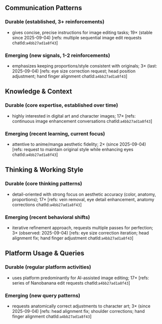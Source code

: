 ## Communication Patterns
### Durable (established, 3+ reinforcements)
- gives concise, precise instructions for image editing tasks; 19× (stable since 2025-09-04) [refs: multiple sequential image edit requests chatId:`a4bb27ad1a8f43`]

### Emerging (new signals, 1-2 reinforcements)
- emphasizes keeping proportions/style consistent with originals; 3× (last: 2025-09-04) [refs: eye size correction request; head position adjustment; hand finger alignment chatId:`a4bb27ad1a8f43`]

## Knowledge & Context
### Durable (core expertise, established over time)
- highly interested in digital art and character images; 17× [refs: continuous image enhancement conversations chatId:`a4bb27ad1a8f43`]

### Emerging (recent learning, current focus)
- attentive to anime/manga aesthetic fidelity; 2× (since 2025-09-04) [refs: request to maintain original style while enhancing eyes chatId:`a4bb27ad1a8f43`]

## Thinking & Working Style
### Durable (core thinking patterns)
- detail-oriented with strong focus on aesthetic accuracy (color, anatomy, proportions); 17× [refs: vein removal, eye detail enhancement, anatomy corrections chatId:`a4bb27ad1a8f43`]

### Emerging (recent behavioral shifts)
- iterative refinement approach, requests multiple passes for perfection; 3× (observed: 2025-09-04) [refs: eye size correction iteration; head alignment fix; hand finger adjustment chatId:`a4bb27ad1a8f43`]

## Platform Usage & Queries
### Durable (regular platform activities)
- uses platform predominantly for AI-assisted image editing; 17× [refs: series of Nanobanana edit requests chatId:`a4bb27ad1a8f43`]

### Emerging (new query patterns)
- requests anatomically correct adjustments to character art; 3× (since 2025-09-04) [refs: head alignment fix; shoulder corrections; hand finger alignment chatId:`a4bb27ad1a8f43`]